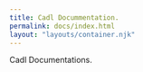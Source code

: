 ```yaml
---
title: Cadl Docummentation.
permalink: docs/index.html
layout: "layouts/container.njk"
---
```


Cadl Documentations.